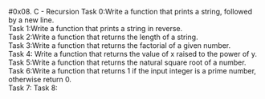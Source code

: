 #0x08. C - Recursion
Task 0:Write a function that prints a string, followed by a new line. </br>
Task 1:Write a function that prints a string in reverse. </br>
Task 2:Write a function that returns the length of a string. </br>
Task 3:Write a function that returns the factorial of a given number. </br>
Task 4: Write a function that returns the value of x raised to the power of y. </br>
Task 5:Write a function that returns the natural square root of a number. </br>
Task 6:Write a function that returns 1 if the input integer is a prime number, otherwise return 0. </br>
Task 7:
Task 8:
